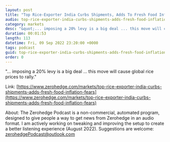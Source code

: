 ```yaml
---
layout: post
title: "Top Rice-Exporter India Curbs Shipments, Adds To Fresh Food Inflation Fears"
audio: top-rice-exporter-india-curbs-shipments-adds-fresh-food-inflation-fears-0
category: markets
desc: "&quot;... imposing a 20% levy is a big deal ... this move will cause global rice prices to rally.&quot; "
duration: 00:01:53
length: 113
datetime: Fri, 09 Sep 2022 23:20:00 +0000
tags: podcast
guid: top-rice-exporter-india-curbs-shipments-adds-fresh-food-inflation-fears-0
order: 0
---
```

&quot;... imposing a 20% levy is a big deal ... this move will cause global rice prices to rally.&quot; 

Link: [https://www.zerohedge.com/markets/top-rice-exporter-india-curbs-shipments-adds-fresh-food-inflation-fears](https://www.zerohedge.com/markets/top-rice-exporter-india-curbs-shipments-adds-fresh-food-inflation-fears)

About: The Zerohedge Podcast is a non-commercial, automated program, designed to give people a way to get news from Zerohedge in an audio format.  I am actively working on tweaking and improving the setup to create a better listening experience (August 2022).  Suggestions are welcome: [zerohedgePodcast@outlook.com](mailto:zerohedgePodcast@outlook.com)